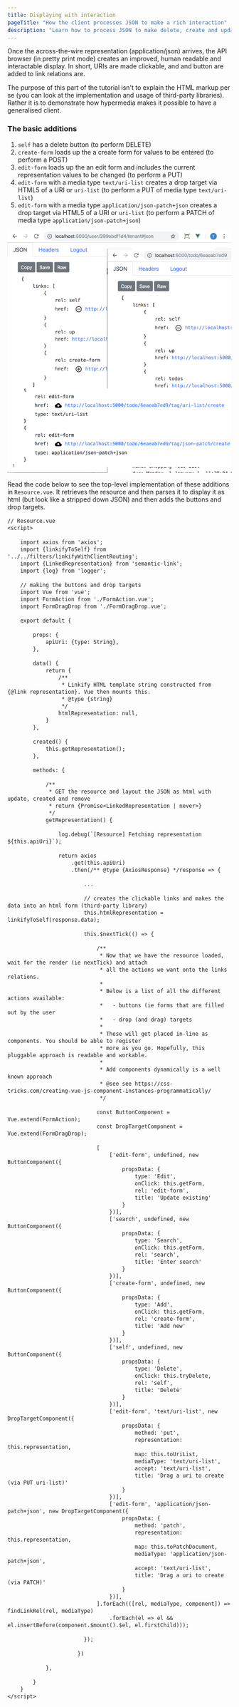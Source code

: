 ```yaml
---
title: Displaying with interaction
pageTitle: "How the client processes JSON to make a rich interaction"
description: "Learn how to process JSON to make delete, create and update"
---
```


Once the across-the-wire representation (application/json) arrives, the API browser (in pretty print mode) creates an improved, human readable and interactable display. In short, URIs are made clickable, and and button are added to link relations are.

The purpose of this part of the tutorial isn't to explain the HTML markup per se (you can look at the implementation and usage of third-party libraries). Rather it is to demonstrate how hypermedia makes it possible to have a generalised client.

### The basic additions

1. `self` has a delete button (to perform DELETE)
2. `create-form` loads up the a create form for values to be entered (to perform a POST)
2. `edit-form` loads up the an edit form and includes the current representation values to be changed (to perform a PUT)
3. `edit-form` with a media type `text/uri-list` creates a drop target via HTML5 of a URI or `uri-list` (to perform a PUT of media type `text/uri-list`)
5. `edit-form` with a media type `application/json-patch+json` creates a drop target via HTML5 of a URI or `uri-list` (to perform a PATCH of media type `application/json-patch+json`)

![links](links-create-delete.png)

<Instruction>

Read the code below to see the top-level implementation of these additions in `Resource.vue`. It retrieves the resource and then parses it to display it as html (but look like a stripped down JSON) and then adds the buttons and drop targets.

```js{73-127}(path=".../todo-apnetcore-vue/client/src/components/api/Resource.vue")
// Resource.vue
<script>

    import axios from 'axios';
    import {linkifyToSelf} from '../../filters/linkifyWithClientRouting';
    import {LinkedRepresentation} from 'semantic-link';
    import {log} from 'logger';

    // making the buttons and drop targets
    import Vue from 'vue';
    import FormAction from './FormAction.vue';
    import FormDragDrop from './FormDragDrop.vue';

    export default {

        props: {
            apiUri: {type: String},
        },

        data() {
            return {
                /**
                 * Linkify HTML template string constructed from {@link representation}. Vue then mounts this.
                 * @type {string}
                 */
                htmlRepresentation: null,
            }
        },

        created() {
            this.getRepresentation();
        },

        methods: {

            /**
             * GET the resource and layout the JSON as html with update, created and remove
             * return {Promise<LinkedRepresentation | never>}
             */
            getRepresentation() {

                log.debug(`[Resource] Fetching representation ${this.apiUri}`);

                return axios
                    .get(this.apiUri)
                    .then(/** @type {AxiosResponse} */response => {

                        ...

                        // creates the clickable links and makes the data into an html form (third-party library)
                        this.htmlRepresentation = linkifyToSelf(response.data);

                        this.$nextTick(() => {

                            /**
                             * Now that we have the resource loaded, wait for the render (ie nextTick) and attach
                             * all the actions we want onto the links relations.
                             *
                             * Below is a list of all the different actions available:
                             *   - buttons (ie forms that are filled out by the user
                             *   - drop (and drag) targets
                             *
                             * These will get placed in-line as components. You should be able to register
                             * more as you go. Hopefully, this pluggable approach is readable and workable.
                             *
                             * Add components dynamically is a well known approach
                             * @see see https://css-tricks.com/creating-vue-js-component-instances-programmatically/
                             */

                            const ButtonComponent = Vue.extend(FormAction);
                            const DropTargetComponent = Vue.extend(FormDragDrop);

                            [
                                ['edit-form', undefined, new ButtonComponent({
                                    propsData: {
                                        type: 'Edit',
                                        onClick: this.getForm,
                                        rel: 'edit-form',
                                        title: 'Update existing'
                                    }
                                })],
                                ['search', undefined, new ButtonComponent({
                                    propsData: {
                                        type: 'Search',
                                        onClick: this.getForm,
                                        rel: 'search',
                                        title: 'Enter search'
                                    }
                                })],
                                ['create-form', undefined, new ButtonComponent({
                                    propsData: {
                                        type: 'Add',
                                        onClick: this.getForm,
                                        rel: 'create-form',
                                        title: 'Add new'
                                    }
                                })],
                                ['self', undefined, new ButtonComponent({
                                    propsData: {
                                        type: 'Delete',
                                        onClick: this.tryDelete,
                                        rel: 'self',
                                        title: 'Delete'
                                    }
                                })],
                                ['edit-form', 'text/uri-list', new DropTargetComponent({
                                    propsData: {
                                        method: 'put',
                                        representation: this.representation,
                                        map: this.toUriList,
                                        mediaType: 'text/uri-list',
                                        accept: 'text/uri-list',
                                        title: 'Drag a uri to create (via PUT uri-list)'
                                    }
                                })],
                                ['edit-form', 'application/json-patch+json', new DropTargetComponent({
                                    propsData: {
                                        method: 'patch',
                                        representation: this.representation,
                                        map: this.toPatchDocument,
                                        mediaType: 'application/json-patch+json',
                                        accept: 'text/uri-list',
                                        title: 'Drag a uri to create (via PATCH)'
                                    }
                                })],
                            ].forEach(([rel, mediaType, component]) => findLinkRel(rel, mediaType)
                                .forEach(el => el && el.insertBefore(component.$mount().$el, el.firstChild)));

                        });

                      })

            },

        }
    }
</script>

```
</Instruction>



